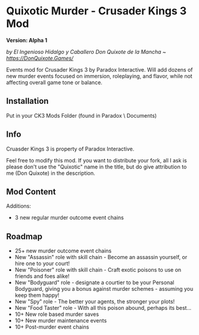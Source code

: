 # Quixotic Murder - Crusader Kings 3 Mod
**Version: Alpha 1**

*by El Ingenioso Hidalgo y Caballero Don Quixote de la Mancha ~ https://DonQuixote.Games/*

Events mod for Crusader Kings 3 by Paradox Interactive. Will add dozens of new murder events focused on immersion, roleplaying, and flavor, while not affecting overall game tone or balance.

## Installation
Put in your CK3 Mods Folder (found in Paradox \ Documents)

## Info
Cruasder Kings 3 is property of Paradox Interactive.

Feel free to modify this mod. If you want to distribute your fork, all I ask is please don't use the "Quixotic" name in the title, but do give attribution to me (Don Quixote) in the description.

## Mod Content
Additions:
* 3 new regular murder outcome event chains
 
## Roadmap
* 25+ new murder outcome event chains
* New "Assassin" role with skill chain - Become an assassin yourself, or hire one to your court!
* New "Poisoner" role with skill chain - Craft exotic poisons to use on friends and foes alike!
* New "Bodyguard" role - designate a courtier to be your Personal Bodyguard, giving you a bonus against murder schemes - assuming you keep them happy!
* New "Spy" role - The better your agents, the stronger your plots!
* New "Food Taster" role - With all this poison abound, perhaps its best...
* 10+ New role based murder saves
* 10+ New murder maintenance events
* 10+ Post-murder event chains

